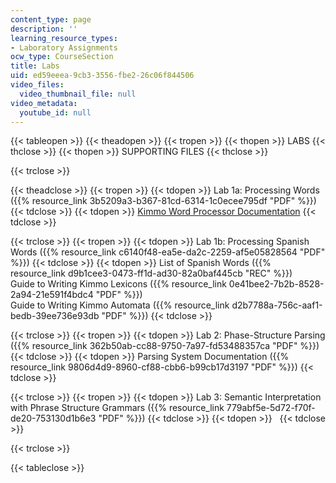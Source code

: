 ```yaml
---
content_type: page
description: ''
learning_resource_types:
- Laboratory Assignments
ocw_type: CourseSection
title: Labs
uid: ed59eeea-9cb3-3556-fbe2-26c06f844506
video_files:
  video_thumbnail_file: null
video_metadata:
  youtube_id: null
---
```


{{< tableopen >}}
{{< theadopen >}}
{{< tropen >}}
{{< thopen >}}
LABS
{{< thclose >}}
{{< thopen >}}
SUPPORTING FILES
{{< thclose >}}

{{< trclose >}}

{{< theadclose >}}
{{< tropen >}}
{{< tdopen >}}
Lab 1a: Processing Words ({{% resource_link 3b5209a3-b367-81cd-6314-1c0ecee795df "PDF" %}})
{{< tdclose >}}
{{< tdopen >}}
[Kimmo Word Processor Documentation](http://www.ai.mit.edu/courses/6.863/doc/pckimmo.html)
{{< tdclose >}}

{{< trclose >}}
{{< tropen >}}
{{< tdopen >}}
Lab 1b: Processing Spanish Words ({{% resource_link c6140f48-ea5e-da2c-2259-af5e05828564 "PDF" %}})
{{< tdclose >}}
{{< tdopen >}}
List of Spanish Words ({{% resource_link d9b1cee3-0473-ff1d-ad30-82a0baf445cb "REC" %}})  
Guide to Writing Kimmo Lexicons ({{% resource_link 0e41bee2-7b2b-8528-2a94-21e591f4bdc4 "PDF" %}})  
Guide to Writing Kimmo Automata ({{% resource_link d2b7788a-756c-aaf1-bedb-39ee736e93db "PDF" %}})
{{< tdclose >}}

{{< trclose >}}
{{< tropen >}}
{{< tdopen >}}
Lab 2: Phase-Structure Parsing ({{% resource_link 362b50ab-cc88-9750-7a97-fd53488357ca "PDF" %}})
{{< tdclose >}}
{{< tdopen >}}
Parsing System Documentation ({{% resource_link 9806d4d9-8960-cf88-cbb6-b99cb17d3197 "PDF" %}})
{{< tdclose >}}

{{< trclose >}}
{{< tropen >}}
{{< tdopen >}}
Lab 3: Semantic Interpretation with Phrase Structure Grammars ({{% resource_link 779abf5e-5d72-f70f-de20-753130d1b6e3 "PDF" %}})
{{< tdclose >}}
{{< tdopen >}}
 
{{< tdclose >}}

{{< trclose >}}

{{< tableclose >}}